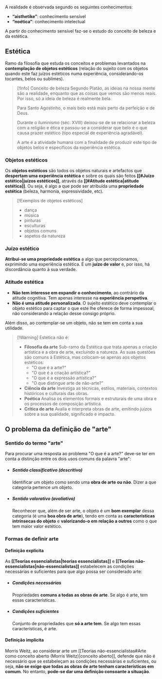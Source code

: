 A realidade é observada segundo os seguintes conhecimentos:
- **“aisthetike”**: conhecimento sensível
- **“noética”**: conhecimento intelectual

A partir do conhecimento sensível faz-se o estudo do conceito de beleza e da estética.

## Estética
Ramo da filosofia que estuda os conceitos e problemas levantados na **contemplação de objetos estéticos** (relação do sujeito com os objetos quando este faz juízos estéticos numa experiência, considerando-os tocantes, belos ou sublimes).

> [!Info] Conceito de beleza
> Segundo Platão, as ideias na nossa mente são a realidade, enquanto que as coisas que vemos são menos reais. Por isso, só a ideia de beleza é realmente bela.
> 
> Para Santo Agostinho, o mais belo está mais perto da perfeição e de Deus.
> 
> Durante o iluminismo (séc. XVIII) deixou-se de se relacionar a beleza com a religião e ética e passou-se a considerar que belo é o que causa prazer estético (tipo especial de experiência agradável).
> 
> A arte é a atividade humana com a finalidade de produzir este tipo de objetos belos e específicos da experiência estética.
### Objetos estéticos
Os **objetos estéticos** são todos os objetos naturais e artefactos que **despertam uma experiência estética** e sobre os quais são feitos **[[#Juízo estético|juízos estéticos]]**, através da **[[#Atitude estética|atitude estética]]**. Ou seja, é algo a que pode ser atribuída uma **propriedade estética** (beleza, harmonia, expressividade, etc).
>[!Exemplos de objetos estéticos]
>- dança
>- música
>- pinturas
>- esculturas
>- objetos comuns
>- aspetos da natureza

### Juízo estético
**Atribui-se uma propriedade estética** a algo que percepcionamos, exprimindo uma experiência estética. É um **juízo de valor** e, por isso, há discordância quanto à sua verdade.
### Atitude estética
- **Não tem interesse em expandir o conhecimento**, ao contrário da atitude cognitiva. Tem apenas interesse na **experiência perspetiva**.
- **Não é uma atitude personalizada**. O sujeito estético deve contemplar o objeto estético para captar o que este lhe oferece de forma impessoal, não considerando a relação desse consigo próprio.

Além disso, ao contemplar-se um objeto, não se tem em conta a sua utilidade.

>[!Warning] Estética não é:
> - **Filosofia da arte**
>	Sub-ramo da Estética que trata apenas a criação artística e a obra de arte, excluindo a natureza.
>	As suas questões são comuns à Estética, mas colocam-se apenas aos objetos estéticos:
>	- "O que é a arte?"
>	- "O que é a criação artística?"
>	- "O que é a expressão artística?"
>	- "O que distingue arte de não-arte?"
>- **Ciência da arte**
>	Investiga as técnicas, estilos, materiais, contextos históricos e culturais das obras.
>- **Poética**
>	Analisa os elementos formais e estruturais de uma obra e os processos de composição artística.
>- **Crítica de arte**
>	Avalia e interpreta obras de arte, emitindo juízos sobre a sua qualidade, significado e impacto.
## O problema da definição de "arte"
### Sentido do termo "arte"
Para procurar uma resposta ao problema "O que é a arte?" deve-se ter em conta a distinção entre os dois usos comuns da palavra "arte":
- ##### Sentido classificativo (descritivo)
	Identificar um objeto como sendo uma **obra de arte ou não**. Dizer a que categoria pertence um objeto.
- ##### Sentido valorativo (avaliativo)
	Reconhecer que, além de ser arte, o objeto é um **bom exemplar** dessa categoria (é uma **boa obra de arte**), tendo em conta as **características intrínsecas do objeto** e **valorizando-o em relação a outros** como o que tem maior valor estético.

### Formas de definir arte

#### Definição explícita
As **[[Teorias essencialistas|teorias essencialistas]]** e **[[Teorias não-essencialistas|não-essencialistas]]** estabelecem as condições necessárias e suficientes para que algo possa ser considerado arte:
- ##### Condições necessárias
	Propriedades **comuns a todas as obras de arte**.
	Se algo é arte, tem essas características.
- ##### Condições suficientes
	Conjunto de propriedades que **só a arte tem**.
	Se algo tem essas características, é arte.
#### Definição implícita
Morris Weitz, ao considerar arte um [[Teorias não-essencialistas#Arte como conceito aberto (Morris Weitz)|conceito aberto]], defende que não é necessário que se estabeleçam as condições necessárias e suficientes, ou seja, **não se exige que todas as obras de arte tenham características em comum**.
No entanto, **pode-se dar uma definição consoante a situação**.

